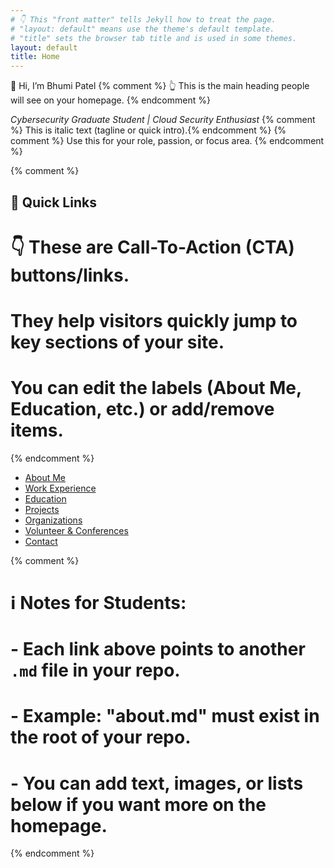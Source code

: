 ```yaml
---
# 👇 This "front matter" tells Jekyll how to treat the page.
# "layout: default" means use the theme's default template.
# "title" sets the browser tab title and is used in some themes.
layout: default
title: Home
---
```


 👋 Hi, I’m Bhumi Patel
{% comment %}  👆 This is the main heading people will see on your homepage. {% endcomment %} 


_Cybersecurity Graduate Student | Cloud Security Enthusiast_
{% comment %} This is italic text (tagline or quick intro).{% endcomment %}
{% comment %}  Use this for your role, passion, or focus area. {% endcomment %} 


{% comment %}
## 🚀 Quick Links
# 👇 These are Call-To-Action (CTA) buttons/links.
#    They help visitors quickly jump to key sections of your site.
#    You can edit the labels (About Me, Education, etc.) or add/remove items.
{% endcomment %}

- [About Me](about.md)
- [Work Experience](work.md)
- [Education](education.md)
- [Projects](projects.md)
- [Organizations](org.md)
- [Volunteer & Conferences](volunteer.md)
- [Contact](contact.md)

{% comment %}

# ℹ️ Notes for Students:
# - Each link above points to another `.md` file in your repo.
# - Example: "about.md" must exist in the root of your repo.
# - You can add text, images, or lists below if you want more on the homepage.

{% endcomment %}

